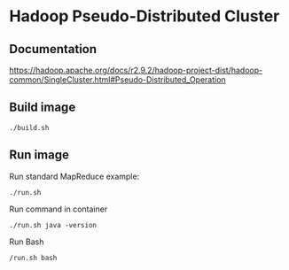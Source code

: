 # Hadoop Pseudo-Distributed Cluster

## Documentation
https://hadoop.apache.org/docs/r2.9.2/hadoop-project-dist/hadoop-common/SingleCluster.html#Pseudo-Distributed_Operation

## Build image
`./build.sh`

## Run image
Run standard MapReduce example:

`./run.sh`

Run command in container

`./run.sh java -version`

Run Bash

`/run.sh bash`
